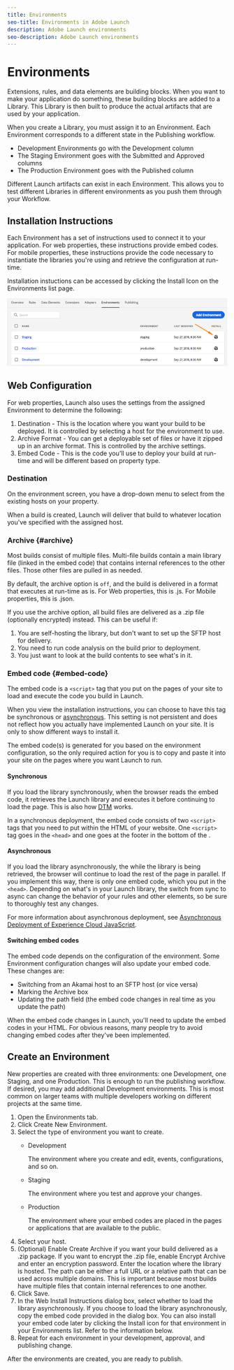```yaml
---
title: Environments
seo-title: Environments in Adobe Launch
description: Adobe Launch environments
seo-description: Adobe Launch environments
---
```


# Environments

Extensions, rules, and data elements are building blocks. When you want to make your application do something, these building blocks are added to a Library. This Library is then built to produce the actual artifacts that are used by your application.

When you create a Library, you must assign it to an Environment. Each Environment corresponds to a different state in the Publishing workflow.

* Development Environments go with the Development column
* The Staging Environment goes with the Submitted and Approved columns
* The Production Environment goes with the Published column

Different Launch artifacts can exist in each Environment. This allows you to test different Libraries in different environments as you push them through your Workflow.

## Installation Instructions

Each Environment has a set of instructions used to connect it to your application. For web properties, these instructions provide embed codes. For mobile properties, these instructions provide the code necessary to instantiate the libraries you're using and retrieve the configuration at run-time.

Installation instuctions can be accessed by clicking the Install Icon on the Environments list page.

![](/help/assets/install_instructions.png)

## Web Configuration

For web properties, Launch also uses the settings from the assigned Environment to determine the following:

1. Destination - This is the location where you want your build to be deployed. It is controlled by selecting a host for the environment to use.
1. Archive Format - You can get a deployable set of files or have it zipped up in an archive format. This is controlled by the archive settings.
1. Embed Code - This is the code you'll use to deploy your build at run-time and will be different based on property type.

### Destination

On the environment screen, you have a drop-down menu to select from the existing hosts on your property.

When a build is created, Launch will deliver that build to whatever location you've specified with the assigned host.

### Archive {#archive}

Most builds consist of multiple files. Multi-file builds contain a main library file \(linked in the embed code\) that contains internal references to the other files. Those other files are pulled in as needed.

By default, the archive option is `off`, and the build is delivered in a format that executes at run-time as is. For Web properties, this is .js. For Mobile properties, this is .json.

If you use the archive option, all build files are delivered as a .zip file \(optionally encrypted\) instead. This can be useful if:

1. You are self-hosting the library, but don't want to set up the SFTP host for delivery.
1. You need to run code analysis on the build prior to deployment.
1. You just want to look at the build contents to see what's in it.

### Embed code {#embed-code}

The embed code is a `<script>` tag that you put on the pages of your site to load and execute the code you build in Launch.

When you view the installation instructions, you can choose to have this tag be synchronous or [asynchronous](../client-side-information/asynchronous-deployment.md). This setting is not persistent and does not reflect how you actually have implemented Launch on your site. It is only to show different ways to install it.

The embed code\(s\) is generated for you based on the environment configuration, so the only required action for you is to copy and paste it into your site on the pages where you want Launch to run.

#### Synchronous

If you load the library synchronously, when the browser reads the embed code, it retrieves the Launch library and executes it before continuing to load the page. This is also how [DTM](https://marketing.adobe.com/resources/help/en_US/dtm/) works.

In a synchronous deployment, the embed code consists of two `<script>` tags that you need to put within the HTML of your website. One `<script>` tag goes in the `<head>` and one goes at the footer in the bottom of the .

#### Asynchronous

If you load the library asynchronously, the while the library is being retrieved, the browser will continue to load the rest of the page in parallel. If you implement this way, there is only one embed code, which you put in the `<head>`. Depending on what's in your Launch library, the switch from sync to async can change the behavior of your rules and other elements, so be sure to thoroughly test any changes.

For more information about asynchronous deployment, see [Asynchronous Deployment of Experience Cloud JavaScript](../client-side-information/asynchronous-deployment.md).

#### Switching embed codes

The embed code depends on the configuration of the environment. Some Environment configuration changes will also update your embed code. These changes are:

* Switching from an Akamai host to an SFTP host \(or vice versa\)
* Marking the Archive box
* Updating the path field \(the embed code changes in real time as you update the path\)

When the embed code changes in Launch, you'll need to update the embed codes in your HTML. For obvious reasons, many people try to avoid changing embed codes after they've been implemented.

## Create an Environment

New properties are created with three environments: one Development, one Staging, and one Production. This is enough to run the publishing workflow. If desired, you may add additional Development environments. This is most common on larger teams with multiple developers working on different projects at the same time.

1. Open the Environments tab.
1. Click Create New Environment.
1. Select the type of environment you want to create.
   * Development

     The environment where you create and edit, events, configurations, and so on.

   * Staging

     The environment where you test and approve your changes.

   * Production

     The environment where your embed codes are placed in the pages or applications that are available to the public.
1. Select your host.
1. \(Optional\) Enable Create Archive if you want your build delivered as a .zip package. If you want to encrypt the .zip file, enable Encrypt Archive and enter an encryption password. Enter the location where the library is hosted. The path can be either a full URL or a relative path that can be used across multiple domains. This is important because most builds have multiple files that contain internal references to one another.
1. Click Save.
1. In the Web Install Instructions dialog box, select whether to load the library asynchronously. If you choose to load the library asynchronously, copy the embed code provided in the dialog box.  You can also install your embed code later by clicking the Install icon for that environment in your Environments list.  Refer to the information below.
1. Repeat for each environment in your development, approval, and publishing change.

After the environments are created, you are ready to publish.
